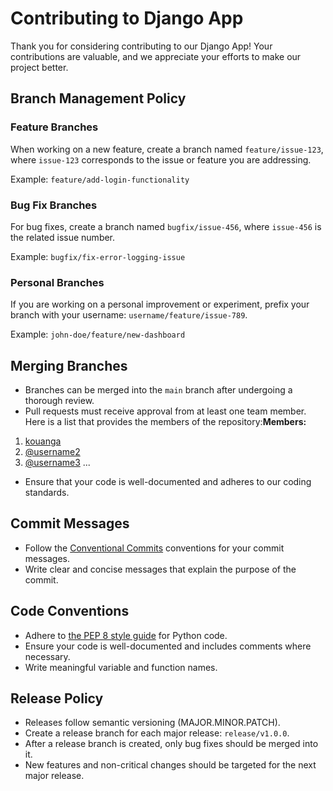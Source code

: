 # Contributing to Django App

Thank you for considering contributing to our Django App! Your contributions are valuable, and we appreciate your efforts to make our project better.

## Branch Management Policy

### Feature Branches

When working on a new feature, create a branch named `feature/issue-123`, where `issue-123` corresponds to the issue or feature you are addressing.

Example: `feature/add-login-functionality`

### Bug Fix Branches

For bug fixes, create a branch named `bugfix/issue-456`, where `issue-456` is the related issue number.

Example: `bugfix/fix-error-logging-issue`

### Personal Branches

If you are working on a personal improvement or experiment, prefix your branch with your username: `username/feature/issue-789`.

Example: `john-doe/feature/new-dashboard`

## Merging Branches

- Branches can be merged into the `main` branch after undergoing a thorough review.
- Pull requests must receive approval from at least one team member. Here is a list that provides the members of the repository:**Members:**

1. [kouanga](https://github.com/kouanga)
2. [@username2](https://github.com/username2)
3. [@username3](https://github.com/username3)
   ...

  
- Ensure that your code is well-documented and adheres to our coding standards.

## Commit Messages

- Follow the [Conventional Commits](https://www.conventionalcommits.org/) conventions for your commit messages.
- Write clear and concise messages that explain the purpose of the commit.

## Code Conventions

- Adhere to [the PEP 8 style guide](https://peps.python.org/pep-0008/) for Python code.
- Ensure your code is well-documented and includes comments where necessary.
- Write meaningful variable and function names.

## Release Policy

- Releases follow semantic versioning (MAJOR.MINOR.PATCH).
- Create a release branch for each major release: `release/v1.0.0`.
- After a release branch is created, only bug fixes should be merged into it.
- New features and non-critical changes should be targeted for the next major release.
